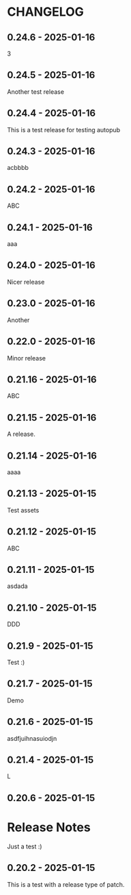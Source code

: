CHANGELOG
=========

0.24.6 - 2025-01-16
-------------------

3

0.24.5 - 2025-01-16
-------------------

Another test release

0.24.4 - 2025-01-16
-------------------

This is a test release for testing autopub

0.24.3 - 2025-01-16
-------------------

acbbbb

0.24.2 - 2025-01-16
-------------------

ABC

0.24.1 - 2025-01-16
-------------------

aaa

0.24.0 - 2025-01-16
-------------------

Nicer release

0.23.0 - 2025-01-16
-------------------

Another

0.22.0 - 2025-01-16
-------------------

Minor release

0.21.16 - 2025-01-16
--------------------

ABC

0.21.15 - 2025-01-16
--------------------

A release.

0.21.14 - 2025-01-16
--------------------

aaaa

0.21.13 - 2025-01-15
--------------------

Test assets

0.21.12 - 2025-01-15
--------------------

ABC

0.21.11 - 2025-01-15
--------------------

asdada

0.21.10 - 2025-01-15
--------------------

DDD

0.21.9 - 2025-01-15
-------------------

Test :)

0.21.7 - 2025-01-15
-------------------

Demo

0.21.6 - 2025-01-15
-------------------

asdfjuihnasuiodjn

0.21.4 - 2025-01-15
-------------------

L

0.20.6 - 2025-01-15
-------------------

# Release Notes

Just a test :)

0.20.2 - 2025-01-15
-------------------

This is a test with a release type of patch.